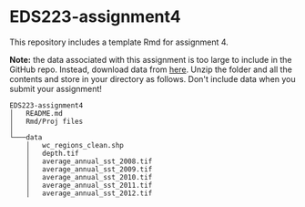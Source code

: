 # EDS223-assignment4

This repository includes a template Rmd for assignment 4.

**Note:** the data associated with this assignment is too large to include in the GitHub repo. Instead, download data from [here](https://drive.google.com/file/d/1u-iwnPDbe6ZK7wSFVMI-PpCKaRQ3RVmg/view?usp=sharing). Unzip the folder and all the contents and store in your directory as follows. Don't include data when you submit your assignment!

    EDS223-assignment4
    │   README.md
    │   Rmd/Proj files    
    │
    └───data
        │   wc_regions_clean.shp
        │   depth.tif
        │   average_annual_sst_2008.tif
        │   average_annual_sst_2009.tif        
        │   average_annual_sst_2010.tif        
        │   average_annual_sst_2011.tif
        │   average_annual_sst_2012.tif     
